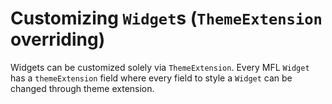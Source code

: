 # Customizing `Widget`s (`ThemeExtension` overriding)

Widgets can be customized solely via `ThemeExtension`. Every MFL `Widget` has a `themeExtension` field where every field to style a `Widget` can be changed through theme extension.
